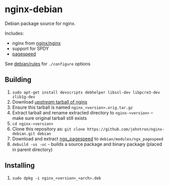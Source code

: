 # nginx-debian

Debian package source for nginx.

Includes:
 * nginx from [nginx/nginx](https://github.com/nginx/nginx)
 * support for SPDY
 * [pagespeed](https://developers.google.com/speed/pagespeed/ngx)

See [debian/rules](debian/rules) for `./configure` options

## Building
 1. `sudo apt-get install devscripts debhelper libssl-dev libpcre3-dev zlib1g-dev`
 2. Download [_upstream_ tarball of nginx](http://nginx.org/packages/mainline/ubuntu/pool/nginx/n/nginx/nginx_1.5.2.orig.tar.gz)
 3. Ensure this tarball is named `nginx_<version>.orig.tar.gz`
 4. Extract tarball and rename extracted directory to `nginx-<version>` – make sure original tarball still exists
 5. `cd nginx-<version>`
 6. Clone this repository as: `git clone https://github.com/johntron/nginx-debian.git debian`
 7. Download and extract [ngx_pagespeed](https://github.com/pagespeed/ngx_pagespeed) to `debian/modules/ngx_pagespeed`
 8. `debuild -us -uc` - builds a source package and binary package (placed in parent directory)

## Installing
 1. `sudo dpkg -i nginx_<version>_<arch>.deb`
